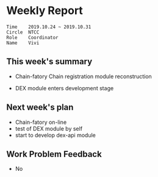 # Weekly Report 
```
Time	2019.10.24 ~ 2019.10.31
Circle	NTCC
Role	Coordinator
Name	Vivi
```
## This week's summary 
- Chain-fatory Chain registration module reconstruction

- DEX module enters development stage

  
## Next week's plan
- Chain-fatory on-line
- test of DEX module by self
- start to develop dex-api module

## Work Problem Feedback
- No

